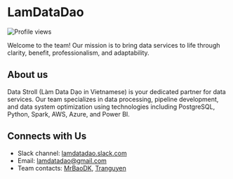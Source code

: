 # LamDataDao

![Profile views](https://komarev.com/ghpvc/?username=LamDataDao&color=037F8C)

Welcome to the team! Our mission is to bring data services to life through clarity, benefit, professionalism, and adaptability.

## About us

Data Stroll (Làm Data Dạo in Vietnamese) is your dedicated partner for data services. Our team specializes in data processing, pipeline development, and data system optimization using technologies including PostgreSQL, Python, Spark, AWS, Azure, and Power BI.

## Connects with Us

- Slack channel: [lamdatadao.slack.com](https://lamdatadao.slack.com)
- Email: [lamdatadao@gmail.com](mailto:lamdatadao@gmail.com)
- Team contacts: [MrBaoDK](github.com/MrBaoDK), [Tranguyen](github.com/tranguyen)
